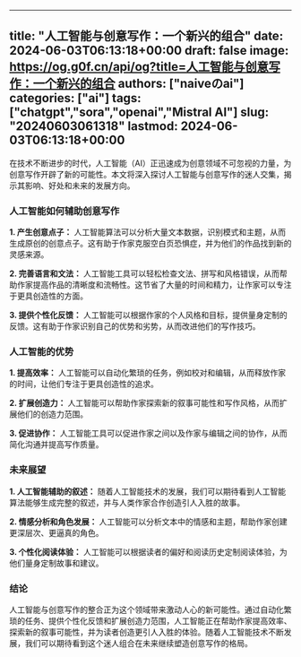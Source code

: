 
---
title: "人工智能与创意写作：一个新兴的组合"
date: 2024-06-03T06:13:18+00:00
draft: false
image: https://og.g0f.cn/api/og?title=人工智能与创意写作：一个新兴的组合
authors: ["naiveのai"]
categories: ["ai"]
tags: ["chatgpt","sora","openai","Mistral AI"]
slug: "20240603061318"
lastmod: 2024-06-03T06:13:18+00:00
---
在技术不断进步的时代，人工智能（AI）正迅速成为创意领域不可忽视的力量，为创意写作开辟了新的可能性。本文将深入探讨人工智能与创意写作的迷人交集，揭示其影响、好处和未来的发展方向。

### 人工智能如何辅助创意写作

**1. 产生创意点子：**
人工智能算法可以分析大量文本数据，识别模式和主题，从而生成原创的创意点子。这有助于作家克服空白页恐惧症，并为他们的作品找到新的灵感来源。

**2. 完善语言和文法：**
人工智能工具可以轻松检查文法、拼写和风格错误，从而帮助作家提高作品的清晰度和流畅性。这节省了大量的时间和精力，让作家可以专注于更具创造性的方面。

**3. 提供个性化反馈：**
人工智能可以根据作家的个人风格和目标，提供量身定制的反馈。这有助于作家识别自己的优势和劣势，从而改进他们的写作技巧。

### 人工智能的优势

**1. 提高效率：**
人工智能可以自动化繁琐的任务，例如校对和编辑，从而释放作家的时间，让他们专注于更具创造性的追求。

**2. 扩展创造力：**
人工智能可以帮助作家探索新的叙事可能性和写作风格，从而扩展他们的创造力范围。

**3. 促进协作：**
人工智能工具可以促进作家之间以及作家与编辑之间的协作，从而简化沟通并提高写作质量。

### 未来展望

**1. 人工智能辅助的叙述：**
随着人工智能技术的发展，我们可以期待看到人工智能算法能够生成完整的叙述，并与人类作家合作创造引人入胜的故事。

**2. 情感分析和角色发展：**
人工智能可以分析文本中的情感和主题，帮助作家创建更深层次、更逼真的角色。

**3. 个性化阅读体验：**
人工智能可以根据读者的偏好和阅读历史定制阅读体验，为他们量身定制故事和建议。

### 结论

人工智能与创意写作的整合正为这个领域带来激动人心的新可能性。通过自动化繁琐的任务、提供个性化反馈和扩展创造力范围，人工智能正在帮助作家提高效率、探索新的叙事可能性，并为读者创造更引人入胜的体验。随着人工智能技术不断发展，我们可以期待看到这个迷人组合在未来继续塑造创意写作的格局。